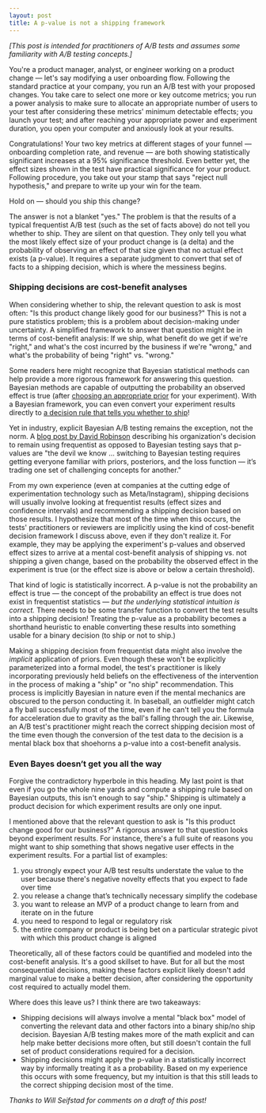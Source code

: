 ```yaml
---
layout: post
title: A p-value is not a shipping framework
---
```


*[This post is intended for practitioners of A/B tests and assumes some familiarity with A/B testing concepts.]*

You're a product manager, analyst, or engineer working on a product change — let's say modifying a user onboarding flow. Following the standard practice at your company, you run an A/B test with your proposed changes. You take care to select one more or key outcome metrics; you run a power analysis to make sure to allocate an appropriate number of users to your test after considering these metrics' minimum detectable effects; you launch your test; and after reaching your appropriate power and experiment duration, you open your computer and anxiously look at your results.

Congratulations! Your two key metrics at different stages of your funnel — onboarding completion rate, and revenue — are both showing statistically significant increases at a 95% significance threshold. Even better yet, the effect sizes shown in the test have practical significance for your product. Following procedure, you take out your stamp that says "reject null hypothesis," and prepare to write up your win for the team.

Hold on — should you ship this change?

The answer is not a blanket "yes." The problem is that the results of a typical frequentist A/B test (such as the set of facts above) do not tell you whether to ship. They are silent on that question. They only tell you what the most likely effect size of your product change is (a delta) and the probability of observing an effect of that size given that no actual effect exists (a p-value). It requires a separate judgment to convert that set of facts to a shipping decision, which is where the messiness begins.

### Shipping decisions are cost-benefit analyses

When considering whether to ship, the relevant question to ask is most often: "Is this product change likely good for our business?" This is not a pure statistics problem; this is a problem about decision-making under uncertainty. A simplified framework to answer that question might be in terms of cost-benefit analysis: If we ship, what benefit do we get if we're "right," and what's the cost incurred by the business if we're "wrong," and what's the probability of being "right" vs. "wrong."

Some readers here might recognize that Bayesian statistical methods can help provide a more rigorous framework for answering this question. Bayesian methods are capable of outputting the probability an observed effect is true (after [choosing an appropriate prior](https://www.evanmiller.org/bayesian-ab-testing.html) for your experiment). With a Bayesian framework, you can even convert your experiment results directly to [a decision rule that tells you whether to ship](https://www.chrisstucchio.com/blog/2014/bayesian_ab_decision_rule.html)!

Yet in industry, explicit Bayesian A/B testing remains the exception, not the norm. A [blog post by David Robinson](http://varianceexplained.org/r/bayesian-ab-testing/) describing his organization's decision to remain using frequentist as opposed to Bayesian testing says that p-values are "the devil we know ...  switching to Bayesian testing requires getting everyone familiar with priors, posteriors, and the loss function — it’s trading one set of challenging concepts for another." 

From my own experience (even at companies at the cutting edge of experimentation technology such as Meta/Instagram), shipping decisions will usually involve looking at frequentist results (effect sizes and confidence intervals) and recommending a shipping decision based on those results. I hypothesize that most of the time when this occurs, the tests' practitioners or reviewers are implicitly using the kind of cost-benefit decision framework I discuss above, even if they don't realize it. For example, they may be applying the experiment's p-values and observed effect sizes to arrive at a mental cost-benefit analysis of shipping vs. not shipping a given change, based on the probability the observed effect in the experiment is true (or the effect size is above or below a certain threshold).

That kind of logic is statistically incorrect. A p-value is not the probability an effect is true — the concept of the probability an effect is true does not exist in frequentist statistics — *but the underlying statistical intuition is correct.* There needs to be some transfer function to convert the test results into a shipping decision! Treating the p-value as a probability becomes a shorthand heuristic to enable converting these results into something usable for a binary decision (to ship or not to ship.)

Making a shipping decision from frequentist data might also involve the *implicit* application of priors. Even though these won't be explicitly parameterized into a formal model, the test's practitioner is likely incorporating previously held beliefs on the effectiveness of the intervention in the process of making a "ship" or "no ship" recommendation. This process is implicitly Bayesian in nature even if the mental mechanics are obscured to the person conducting it. In baseball, an outfielder might catch a fly ball successfully most of the time, even if he can't tell you the formula for acceleration due to gravity as the ball's falling through the air. Likewise, an A/B test's practitioner might reach the correct shipping decision most of the time even though the conversion of the test data to the decision is a mental black box that shoehorns a p-value into a cost-benefit analysis.

### Even Bayes doesn’t get you all the way

Forgive the contradictory hyperbole in this heading. My last point is that even if you go the whole nine yards and compute a shipping rule based on Bayesian outputs, this isn't enough to say "ship." Shipping is ultimately a product decision for which experiment results are only one input.

I mentioned above that the relevant question to ask is "Is this product change good for our business?" A rigorous answer to that question looks beyond experiment results. For instance, there's a full suite of reasons you might want to ship something that shows negative user effects in the experiment results. For a partial list of examples:

1. you strongly expect your A/B test results understate the value to the user because there's negative novelty effects that you expect to fade over time
2.  you release a change that’s technically necessary simplify the codebase
3. you want to release an MVP of a product change to learn from and iterate on in the future
4. you need to respond to legal or regulatory risk
5. the entire company or product is being bet on a particular strategic pivot with which this product change is aligned

Theoretically, all of these factors could be quantified and modeled into the cost-benefit analysis. It's a good skillset to have. But for all but the most consequential decisions, making these factors explicit likely doesn't add marginal value to make a better decision, after considering the opportunity cost required to actually model them.

Where does this leave us? I think there are two takeaways:

- Shipping decisions will always involve a mental "black box" model of converting the relevant data and other factors into a binary ship/no ship decision. Bayesian A/B testing makes more of the math explicit and can help make better decisions more often, but still doesn't contain the full set of product considerations required for a decision.
- Shipping decisions might apply the p-value in a statistically incorrect way by informally treating it as a probability. Based on my experience this occurs with some frequency, but my intuition is that this still leads to the correct shipping decision most of the time.


*Thanks to Will Seifstad for comments on a draft of this post!*
